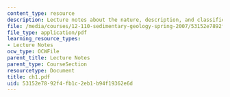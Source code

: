 ```yaml
---
content_type: resource
description: Lecture notes about the nature, description, and classification of sediments.
file: /media/courses/12-110-sedimentary-geology-spring-2007/53152e7892f4fb1c2eb1b94f19362e6d_ch1.pdf
file_type: application/pdf
learning_resource_types:
- Lecture Notes
ocw_type: OCWFile
parent_title: Lecture Notes
parent_type: CourseSection
resourcetype: Document
title: ch1.pdf
uid: 53152e78-92f4-fb1c-2eb1-b94f19362e6d
---
```

